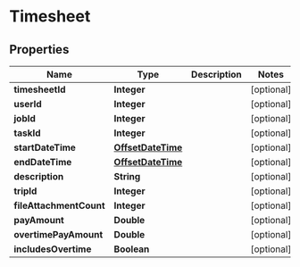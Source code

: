 

# Timesheet

## Properties

Name | Type | Description | Notes
------------ | ------------- | ------------- | -------------
**timesheetId** | **Integer** |  |  [optional]
**userId** | **Integer** |  |  [optional]
**jobId** | **Integer** |  |  [optional]
**taskId** | **Integer** |  |  [optional]
**startDateTime** | [**OffsetDateTime**](OffsetDateTime.md) |  |  [optional]
**endDateTime** | [**OffsetDateTime**](OffsetDateTime.md) |  |  [optional]
**description** | **String** |  |  [optional]
**tripId** | **Integer** |  |  [optional]
**fileAttachmentCount** | **Integer** |  |  [optional]
**payAmount** | **Double** |  |  [optional]
**overtimePayAmount** | **Double** |  |  [optional]
**includesOvertime** | **Boolean** |  |  [optional]



